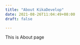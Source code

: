 ```yaml
---
title: "About KikaDevelop"
date: 2021-08-26T11:04:49+08:00
draft: false

---
```


This is About page